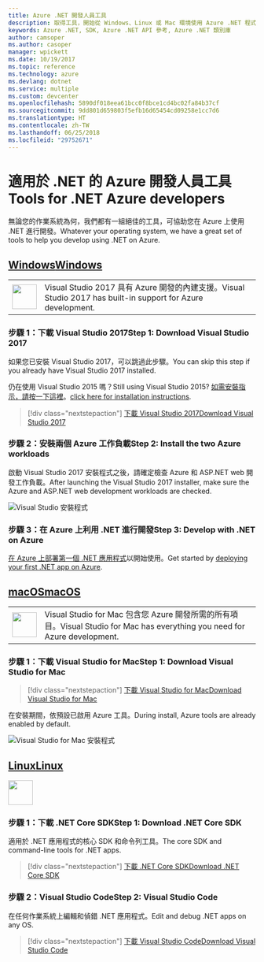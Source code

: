 ```yaml
---
title: Azure .NET 開發人員工具
description: 取得工具，開始從 Windows、Linux 或 Mac 環境使用 Azure .NET 程式庫。
keywords: Azure .NET, SDK, Azure .NET API 參考, Azure .NET 類別庫
author: camsoper
ms.author: casoper
manager: wpickett
ms.date: 10/19/2017
ms.topic: reference
ms.technology: azure
ms.devlang: dotnet
ms.service: multiple
ms.custom: devcenter
ms.openlocfilehash: 5890df018eea61bcc0f8bce1cd4bc02fa84b37cf
ms.sourcegitcommit: 9dd801d659803f5efb16d65454cd09258e1cc7d6
ms.translationtype: HT
ms.contentlocale: zh-TW
ms.lasthandoff: 06/25/2018
ms.locfileid: "29752671"
---
```

# <a name="tools-for-net-azure-developers"></a><span data-ttu-id="03106-104">適用於 .NET 的 Azure 開發人員工具</span><span class="sxs-lookup"><span data-stu-id="03106-104">Tools for .NET Azure developers</span></span>

<span data-ttu-id="03106-105">無論您的作業系統為何，我們都有一組絕佳的工具，可協助您在 Azure 上使用 .NET 進行開發。</span><span class="sxs-lookup"><span data-stu-id="03106-105">Whatever your operating system, we have a great set of tools to help you develop using .NET on Azure.</span></span>

## <a name="windowstabwindows"></a>[<span data-ttu-id="03106-106">Windows</span><span class="sxs-lookup"><span data-stu-id="03106-106">Windows</span></span>](#tab/windows)

<table>
  <tr>
    <td width="50">
        <img src="https://docs.microsoft.com/en-us/media/logos/logo_vs-ide.svg" width="50" height="50"></img>
    </td>
    <td>
        <span data-ttu-id="03106-107">Visual Studio 2017 具有 Azure 開發的內建支援。</span><span class="sxs-lookup"><span data-stu-id="03106-107">Visual Studio 2017 has built-in support for Azure development.</span></span>
    </td>
  </tr>
</table>

### <a name="step-1-download-visual-studio-2017"></a><span data-ttu-id="03106-108">步驟 1：下載 Visual Studio 2017</span><span class="sxs-lookup"><span data-stu-id="03106-108">Step 1: Download Visual Studio 2017</span></span>

<span data-ttu-id="03106-109">如果您已安裝 Visual Studio 2017，可以跳過此步驟。</span><span class="sxs-lookup"><span data-stu-id="03106-109">You can skip this step if you already have Visual Studio 2017 installed.</span></span>

<span data-ttu-id="03106-110">仍在使用 Visual Studio 2015 嗎？</span><span class="sxs-lookup"><span data-stu-id="03106-110">Still using Visual Studio 2015?</span></span>  <span data-ttu-id="03106-111">[如需安裝指示，請按一下這裡](dotnet-sdk-vs2015-install.md)。</span><span class="sxs-lookup"><span data-stu-id="03106-111">[click here for installation instructions](dotnet-sdk-vs2015-install.md).</span></span>

> [!div class="nextstepaction"]
> [<span data-ttu-id="03106-112">下載 Visual Studio 2017</span><span class="sxs-lookup"><span data-stu-id="03106-112">Download Visual Studio 2017</span></span>](https://www.visualstudio.com/downloads/)


### <a name="step-2-install-the-two-azure-workloads"></a><span data-ttu-id="03106-113">步驟 2：安裝兩個 Azure 工作負載</span><span class="sxs-lookup"><span data-stu-id="03106-113">Step 2: Install the two Azure workloads</span></span>

<span data-ttu-id="03106-114">啟動 Visual Studio 2017 安裝程式之後，請確定檢查 Azure 和 ASP.NET web 開發工作負載。</span><span class="sxs-lookup"><span data-stu-id="03106-114">After launching the Visual Studio 2017 installer, make sure the Azure and ASP.NET web development workloads are checked.</span></span>

![Visual Studio 安裝程式](media/dotnet-tools/azure-workloads.png)

### <a name="step-3-develop-with-net-on-azure"></a><span data-ttu-id="03106-116">步驟 3：在 Azure 上利用 .NET 進行開發</span><span class="sxs-lookup"><span data-stu-id="03106-116">Step 3: Develop with .NET on Azure</span></span>

<span data-ttu-id="03106-117">[在 Azure 上部署第一個 .NET 應用程式](https://docs.microsoft.com/azure/app-service-web/app-service-web-get-started-dotnet)以開始使用。</span><span class="sxs-lookup"><span data-stu-id="03106-117">Get started by [deploying your first .NET app on Azure](https://docs.microsoft.com/azure/app-service-web/app-service-web-get-started-dotnet).</span></span>


## <a name="macostabmacos"></a>[<span data-ttu-id="03106-118">macOS</span><span class="sxs-lookup"><span data-stu-id="03106-118">macOS</span></span>](#tab/macos)
<table>
  <tr>
    <td width="50">
        <img src="https://docs.microsoft.com/en-us/media/logos/logo_vs-mac.svg" width="50" height="50"></img>
    </td>
    <td>
        <span data-ttu-id="03106-119">Visual Studio for Mac 包含您 Azure 開發所需的所有項目。</span><span class="sxs-lookup"><span data-stu-id="03106-119">Visual Studio for Mac has everything you need for Azure development.</span></span>
    </td>
  </tr>
</table>


### <a name="step-1-download-visual-studio-for-mac"></a><span data-ttu-id="03106-120">步驟 1：下載 Visual Studio for Mac</span><span class="sxs-lookup"><span data-stu-id="03106-120">Step 1: Download Visual Studio for Mac</span></span>

> [!div class="nextstepaction"]
> [<span data-ttu-id="03106-121">下載 Visual Studio for Mac</span><span class="sxs-lookup"><span data-stu-id="03106-121">Download Visual Studio for Mac</span></span>](https://www.visualstudio.com/vs/visual-studio-mac/)

<span data-ttu-id="03106-122">在安裝期間，依預設已啟用 Azure 工具。</span><span class="sxs-lookup"><span data-stu-id="03106-122">During install, Azure tools are already enabled by default.</span></span>

![Visual Studio for Mac 安裝程式](media/dotnet-tools/azure-vsmac.png)

## <a name="linuxtablinux"></a>[<span data-ttu-id="03106-124">Linux</span><span class="sxs-lookup"><span data-stu-id="03106-124">Linux</span></span>](#tab/linux)

<img src="https://docs.microsoft.com/en-us/visualstudio/products/images/vs-code.svg" width="50" height="50"></img>

### <a name="step-1-download-net-core-sdk"></a><span data-ttu-id="03106-125">步驟 1：下載 .NET Core SDK</span><span class="sxs-lookup"><span data-stu-id="03106-125">Step 1: Download .NET Core SDK</span></span>

<span data-ttu-id="03106-126">適用於 .NET 應用程式的核心 SDK 和命令列工具。</span><span class="sxs-lookup"><span data-stu-id="03106-126">The core SDK and command-line tools for .NET apps.</span></span>

> [!div class="nextstepaction"]
> [<span data-ttu-id="03106-127">下載 .NET Core SDK</span><span class="sxs-lookup"><span data-stu-id="03106-127">Download .NET Core SDK</span></span>](https://www.microsoft.com/net/core)

### <a name="step-2-visual-studio-code"></a><span data-ttu-id="03106-128">步驟 2：Visual Studio Code</span><span class="sxs-lookup"><span data-stu-id="03106-128">Step 2: Visual Studio Code</span></span>

<span data-ttu-id="03106-129">在任何作業系統上編輯和偵錯 .NET 應用程式。</span><span class="sxs-lookup"><span data-stu-id="03106-129">Edit and debug .NET apps on any OS.</span></span>

> [!div class="nextstepaction"]
> [<span data-ttu-id="03106-130">下載 Visual Studio Code</span><span class="sxs-lookup"><span data-stu-id="03106-130">Download Visual Studio Code</span></span>](https://code.visualstudio.com)